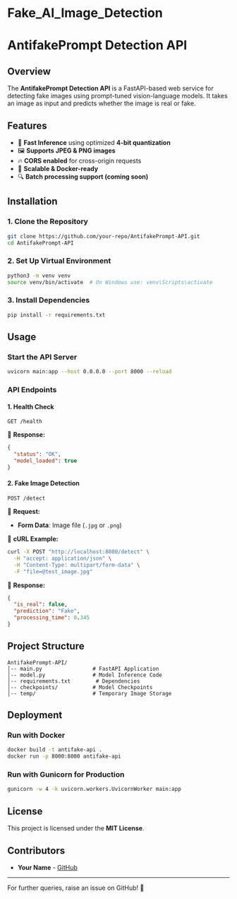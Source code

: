# Fake_AI_Image_Detection

# AntifakePrompt Detection API

## Overview
The **AntifakePrompt Detection API** is a FastAPI-based web service for detecting fake images using prompt-tuned vision-language models. It takes an image as input and predicts whether the image is real or fake.

## Features
- 🚀 **Fast Inference** using optimized **4-bit quantization**
- 🖼️ **Supports JPEG & PNG images**
- 🔥 **CORS enabled** for cross-origin requests
- 🏧 **Scalable & Docker-ready**
- 🔍 **Batch processing support (coming soon)**

## Installation

### 1. Clone the Repository
```bash
git clone https://github.com/your-repo/AntifakePrompt-API.git
cd AntifakePrompt-API
```

### 2. Set Up Virtual Environment
```bash
python3 -m venv venv
source venv/bin/activate  # On Windows use: venv\Scripts\activate
```

### 3. Install Dependencies
```bash
pip install -r requirements.txt
```

## Usage

### Start the API Server
```bash
uvicorn main:app --host 0.0.0.0 --port 8000 --reload
```

### API Endpoints

#### **1. Health Check**
```http
GET /health
```
📌 **Response:**
```json
{
  "status": "OK",
  "model_loaded": true
}
```

#### **2. Fake Image Detection**
```http
POST /detect
```
📌 **Request:**
- **Form Data**: Image file (`.jpg` or `.png`)

📌 **cURL Example:**
```bash
curl -X POST "http://localhost:8000/detect" \
  -H "accept: application/json" \
  -H "Content-Type: multipart/form-data" \
  -F "file=@test_image.jpg"
```

📌 **Response:**
```json
{
  "is_real": false,
  "prediction": "Fake",
  "processing_time": 0.345
}
```

## Project Structure
```
AntifakePrompt-API/
│-- main.py                # FastAPI Application
│-- model.py               # Model Inference Code
│-- requirements.txt        # Dependencies
│-- checkpoints/           # Model Checkpoints
│-- temp/                  # Temporary Image Storage
```

## Deployment

### Run with Docker
```bash
docker build -t antifake-api .
docker run -p 8000:8000 antifake-api
```

### Run with Gunicorn for Production
```bash
gunicorn -w 4 -k uvicorn.workers.UvicornWorker main:app
```

## License
This project is licensed under the **MIT License**.

## Contributors
- **Your Name** - [GitHub](https://github.com/your-profile)

---

For further queries, raise an issue on GitHub! 🚀

